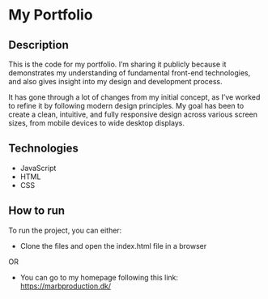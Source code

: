 # My Portfolio

## Description
This is the code for my portfolio. I’m sharing it publicly because it demonstrates my understanding of fundamental front-end technologies, and also gives insight into my design and development process.

It has gone through a lot of changes from my initial concept, as I’ve worked to refine it by following modern design principles. My goal has been to create a clean, intuitive, and fully responsive design across various screen sizes, from mobile devices to wide desktop displays.

## Technologies
- JavaScript
- HTML
- CSS


## How to run
To run the project, you can either:

- Clone the files and open the index.html file in a browser

OR

- You can go to my homepage following this link: https://marbproduction.dk/